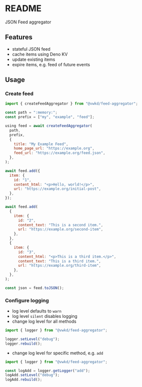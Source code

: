 # README

JSON Feed aggregator



## Features

- stateful JSON feed
- cache items using Deno KV
- update existing items
- expire items, e.g. feed of future events



## Usage

### Create feed

```js
import { createFeedAggregator } from "@vwkd/feed-aggregator";

const path = ":memory:";
const prefix = ["my", "example", "feed"];

using feed = await createFeedAggregator(
  path,
  prefix,
  {
    title: "My Example Feed",
    home_page_url: "https://example.org",
    feed_url: "https://example.org/feed.json",
  },
);

await feed.add({
  item: {
    id: "1",
    content_html: "<p>Hello, world!</p>",
    url: "https://example.org/initial-post",
  },
});

await feed.add(
  {
    item: {
      id: "2",
      content_text: "This is a second item.",
      url: "https://example.org/second-item",
    },
  },
  {
    item: {
      id: "3",
      content_html: "<p>This is a third item.</p>",
      content_text: "This is a third item.",
      url: "https://example.org/third-item",
    },
  },
);

const json = feed.toJSON();
```

### Configure logging

- log level defaults to `warn`
- log level `silent` disables logging
- change log level for all methods

```js
import { logger } from "@vwkd/feed-aggregator";

logger.setLevel("debug");
logger.rebuild();
```

- change log level for specific method, e.g. `add`

```js
import { logger } from "@vwkd/feed-aggregator";

const logAdd = logger.getLogger("add");
logAdd.setLevel("debug");
logAdd.rebuild();
```
